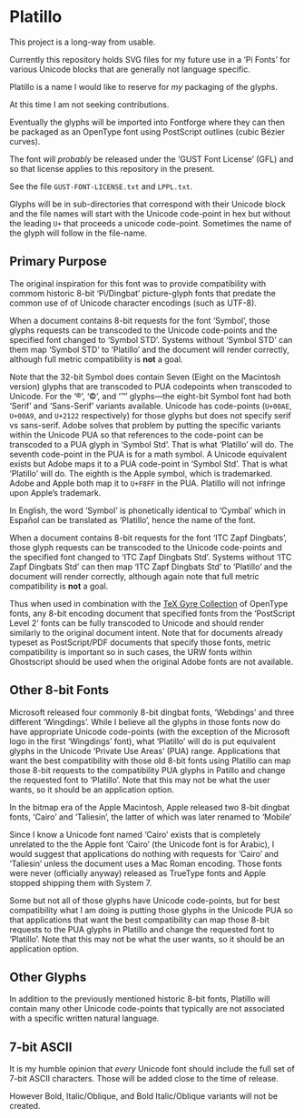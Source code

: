 Platillo
========

This project is a long-way from usable.

Currently this repository holds SVG files for my future use in a ‘Pi Fonts’
for various Unicode blocks that are generally not language specific.

Platillo is a name I would like to reserve for *my* packaging of the glyphs.

At this time I am not seeking contributions.

Eventually the glyphs will be imported into Fontforge where they can then be
packaged as an OpenType font using PostScript outlines (cubic Bézier curves).

The font will *probably* be released under the ‘GUST Font License’ (GFL) and
so that license applies to this repository in the present.

See the file `GUST-FONT-LICENSE.txt` and `LPPL.txt`.

Glyphs will be in sub-directories that correspond with their Unicode block and
the file names will start with the Unicode code-point in hex but without the
leading `U+` that proceeds a unicode code-point. Sometimes the name of the glyph
will follow in the file-name.


Primary Purpose
---------------

The original inspiration for this font was to provide compatibility with commom
historic 8-bit ‘Pi/Dingbat’ picture-glyph fonts that predate the common use of
of Unicode character encodings (such as UTF-8).

When a document contains 8-bit requests for the font ‘Symbol’, those glyphs
requests can be transcoded to the Unicode code-points and the specified font
changed to ‘Symbol STD’. Systems without ‘Symbol STD’ can them map ‘Symbol STD’
to ‘Platillo’ and the document will render correctly, although full metric
compatibility is __not__ a goal.

Note that the 32-bit Symbol does contain Seven (Eight on the Macintosh version)
glyphs that are transcoded to PUA codepoints when transcoded to Unicode. For the
‘®’, ‘©’, and ‘™’ glyphs—the eight-bit Symbol font had both ‘Serif’ and
‘Sans-Serif’ variants available. Unicode has code-points (`U+00AE`, `U+00A9`,
and `U+2122` respectively) for those glyphs but does not specify serif vs
sans-serif. Adobe solves that problem by putting the specific variants within
the Unicode PUA so that references to the code-point can be transcoded to a PUA
glyph in ‘Symbol Std’. That is what ‘Platillo’ will do. The seventh code-point
in the PUA is for a math symbol. A Unicode equivalent exists but Adobe maps it
to a PUA code-point in ‘Symbol Std’. That is what ‘Platillo’ will do. The eighth
is the Apple symbol, which is trademarked. Adobe and Apple both map it to
`U+F8FF` in the PUA. Platillo will not infringe upon Apple’s trademark.

In English, the word ‘Symbol’ is phonetically identical to ‘Cymbal’ which in
Español can be translated as ‘Platillo’, hence the name of the font.

When a document contains 8-bit requests for the font ‘ITC Zapf Dingbats’, those
glyph requests can be transcoded to the Unicode code-points and the specified
font changed to ‘ITC Zapf Dingbats Std’. Systems without ‘ITC Zapf Dingbats Std’
can then map ‘ITC Zapf Dingbats Std’ to ‘Platillo’ and the document will render
correctly, although again note that full metric compatibility is __not__ a goal.

Thus when used in combination with the
[TeX Gyre Collection](https://www.gust.org.pl/projects/e-foundry/tex-gyre/index_html) of OpenType fonts, any 8-bit encoding document that specified fonts from
the ‘PostScript Level 2’ fonts can be fully transcoded to Unicode and should
render similarly to the original document intent. Note that for documents
already typeset as PostScript/PDF documents that specify those fonts, metric
compatibility is important so in such cases, the URW fonts within Ghostscript
should be used when the original Adobe fonts are not available.


Other 8-bit Fonts
-----------------

Microsoft released four commonly 8-bit dingbat fonts, ‘Webdings’ and three
different ‘Wingdings’. While I believe all the glyphs in those fonts now do
have appropriate Unicode code-points (with the exception of the Microsoft logo
in the first ‘Wingdings’ font), what ‘Platillo’ will do is put equivalent glyphs
in the Unicode ‘Private Use Areas’ (PUA) range. Applications that want the best
compatibility with those old 8-bit fonts using Platillo can map those 8-bit
requests to the compatibility PUA glyphs in Patillo and change the requested
font to ‘Platillo’. Note that this may not be what the user wants, so it should
be an application option.

In the bitmap era of the Apple Macintosh, Apple released two 8-bit dingbat
fonts, ‘Cairo’ and ‘Taliesin’, the latter of which was later renamed to
‘Mobile’

Since I know a Unicode font named ‘Cairo’ exists that is completely unrelated to
the the Apple font ‘Cairo’ (the Unicode font is for Arabic), I would suggest
that applications do nothing with requests for ‘Cairo’ and ‘Taliesin’ unless the
document uses a Mac Roman encoding. Those fonts were never (officially anyway)
released as TrueType fonts and Apple stopped shipping them with System 7.

Some but not all of those glyphs have Unicode code-points, but for best
compatibility what I am doing is putting those glyphs in the Unicode PUA so that
applications that want the best compatibility can map those 8-bit requests to
the PUA glyphs in Platillo and change the requested font to ‘Platillo’. Note
that this may not be what the user wants, so it should be an application option.


Other Glyphs
------------

In addition to the previously mentioned historic 8-bit fonts, Platillo will
contain many other Unicode code-points that typically are not associated with a
specific written natural language.


7-bit ASCII
-----------

It is my humble opinion that *every* Unicode font should include the full set of
7-bit ASCII characters. Those will be added close to the time of release.

However Bold, Italic/Oblique, and Bold Italic/Oblique variants will not be
created.
